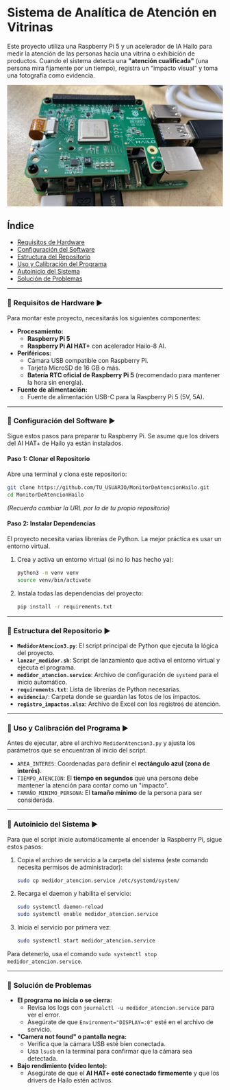 # Sistema de Analítica de Atención en Vitrinas 

Este proyecto utiliza una Raspberry Pi 5 y un acelerador de IA Hailo para medir la atención de las personas hacia una vitrina o exhibición de productos. Cuando el sistema detecta una **"atención cualificada"** (una persona mira fijamente por un tiempo), registra un "impacto visual" y toma una fotografía como evidencia.

![Demostración del control por gestos](https://github.com/desarrolloag/MonitorDeAtencionHailo/blob/main/AIHAT+.jpeg?raw=true)

## Índice

  * [Requisitos de Hardware](#-requisitos-de-hardware-️)
  * [Configuración del Software](#-Configuración-del-Software-️)
  * [Estructura del Repositorio](#-estructura-del-repositorio-️)
  * [Uso y Calibración del Programa](#-uso-y-calibración-del-programa-️)
  * [Autoinicio del Sistema](#-autoinicio-del-sistema-️)
  * [Solución de Problemas](#-solución-de-problemas-️)

-----

### 🤔 **Requisitos de Hardware** ▶️

Para montar este proyecto, necesitarás los siguientes componentes:

  * **Procesamiento:**
      * **Raspberry Pi 5**
      * **Raspberry Pi AI HAT+** con acelerador Hailo-8 AI.
  * **Periféricos:**
      * Cámara USB compatible con Raspberry Pi.
      * Tarjeta MicroSD de 16 GB o más.
      * **Batería RTC oficial de Raspberry Pi 5** (recomendado para mantener la hora sin energía).
  * **Fuente de alimentación:**
      * Fuente de alimentación USB-C para la Raspberry Pi 5 (5V, 5A).

-----

### 🤔 **Configuración del Software** ▶️

Sigue estos pasos para preparar tu Raspberry Pi. Se asume que los drivers del AI HAT+ de Hailo ya están instalados.

#### **Paso 1: Clonar el Repositorio**

Abre una terminal y clona este repositorio:

```bash
git clone https://github.com/TU_USUARIO/MonitorDeAtencionHailo.git
cd MonitorDeAtencionHailo
```

*(Recuerda cambiar la URL por la de tu propio repositorio)*

#### **Paso 2: Instalar Dependencias** 

El proyecto necesita varias librerías de Python. La mejor práctica es usar un entorno virtual.

1.  Crea y activa un entorno virtual (si no lo has hecho ya):
    ```bash
    python3 -m venv venv
    source venv/bin/activate
    ```
2.  Instala todas las dependencias del proyecto:
    ```bash
    pip install -r requirements.txt
    ```

-----

### 🤔 **Estructura del Repositorio** ▶️

  * **`MedidorAtencion3.py`**: El script principal de Python que ejecuta la lógica del proyecto.
  * **`lanzar_medidor.sh`**: Script de lanzamiento que activa el entorno virtual y ejecuta el programa.
  * **`medidor_atencion.service`**: Archivo de configuración de `systemd` para el inicio automático.
  * **`requirements.txt`**: Lista de librerías de Python necesarias.
  * **`evidencia/`**: Carpeta donde se guardan las fotos de los impactos.
  * **`registro_impactos.xlsx`**: Archivo de Excel con los registros de atención.

-----

### 🤔 **Uso y Calibración del Programa** ▶️

Antes de ejecutar, abre el archivo `MedidorAtencion3.py` y ajusta los parámetros que se encuentran al inicio del script.

  * `AREA_INTERES`: Coordenadas para definir el **rectángulo azul (zona de interés)**.
  * `TIEMPO_ATENCION`: El **tiempo en segundos** que una persona debe mantener la atención para contar como un "impacto".
  * `TAMAÑO_MINIMO_PERSONA`: El **tamaño mínimo** de la persona para ser considerada.

-----

### 🤔 **Autoinicio del Sistema** ▶️

Para que el script inicie automáticamente al encender la Raspberry Pi, sigue estos pasos:

1.  Copia el archivo de servicio a la carpeta del sistema (este comando necesita permisos de administrador):
    ```bash
    sudo cp medidor_atencion.service /etc/systemd/system/
    ```
2.  Recarga el daemon y habilita el servicio:
    ```bash
    sudo systemctl daemon-reload
    sudo systemctl enable medidor_atencion.service
    ```
3.  Inicia el servicio por primera vez:
    ```bash
    sudo systemctl start medidor_atencion.service
    ```

Para detenerlo, usa el comando `sudo systemctl stop medidor_atencion.service`.

-----

### 🤔 **Solución de Problemas**

  * **El programa no inicia o se cierra:**
      * Revisa los logs con `journalctl -u medidor_atencion.service` para ver el error.
      * Asegúrate de que `Environment="DISPLAY=:0"` esté en el archivo de servicio.
  * **"Camera not found" o pantalla negra:**
      * Verifica que la cámara USB esté bien conectada.
      * Usa `lsusb` en la terminal para confirmar que la cámara sea detectada.
  * **Bajo rendimiento (video lento):**
      * Asegúrate de que el **AI HAT+ esté conectado firmemente** y que los drivers de Hailo estén activos.
